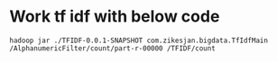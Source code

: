 # Work tf idf with below code
    hadoop jar ./TFIDF-0.0.1-SNAPSHOT com.zikesjan.bigdata.TfIdfMain /AlphanumericFilter/count/part-r-00000 /TFIDF/count